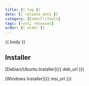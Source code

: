 ```yaml
---
title: {{ tag }}
date: {{ release_date }}
category: [EnderCliTools]
tags: [rust, releases]
order: {{ order }}
---
```


{{ body }}

## Installer

[Debian/Ubuntu Installer]({{ deb_url }})

[Windows Installer]({{ msi_url }})
